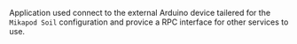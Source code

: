Application used connect to the external Arduino device tailered for the `Mikapod Soil` configuration and provice a RPC interface for other services to use.
